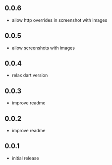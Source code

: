 ## 0.0.6

* allow http overrides in screenshot with images


## 0.0.5

* allow screenshots with images


## 0.0.4

* relax dart version

## 0.0.3

* improve readme


## 0.0.2

* improve readme


## 0.0.1

* initial release
